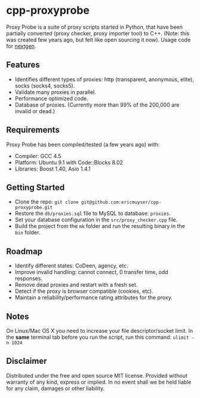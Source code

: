 # cpp-proxyprobe

Proxy Probe is a suite of proxy scripts started in Python, that have been partially converted (proxy checker, proxy importer tool) to C++. (Note: this was created few years ago, but felt like open sourcing it now). Usage code for [nextgen](https://github.com/ericmuyser/nextgen).

## Features

* Identifies different types of proxies: http (transparent, anonymous, elite), socks (socks4, socks5).
* Validate many proxies in parallel.
* Performance optimized code. 
* Database of proxies. (Currently more than 99% of the 200,000 are invalid or dead.)

## Requirements

Proxy Probe has been compiled/tested (a few years ago) with:

* Compiler: GCC 4.5
* Platform: Ubuntu 9.1 with Code::Blocks 8.02
* Libraries: Boost 1.40, Asio 1.4.1

## Getting Started

* Clone the repo: `git clone git@github.com:ericmuyser/cpp-proxyprobe.git`
* Restore the `db/proxies.sql` file to MySQL to database: `proxies`.
* Set your database configuration in the `src/proxy_checker.cpp` file.
* Build the project from the `mk` folder and run the resulting binary in the `bin` folder.

## Roadmap

* Identify different states: CoDeen, agency, etc.
* Improve invalid handling: cannot connect, 0 transfer time, odd responses.
* Remove dead proxies and restart with a fresh set.
* Detect if the proxy is browser compatible (cookies, etc).
* Maintain a reliability/performance rating attributes for the proxy.

## Notes

On Linux/Mac OS X you need to increase your file descriptor/socket limit. In the **same** terminal tab before you run the script, run this command: `ulimit -n 1024`

## Disclaimer

Distributed under the free and open source MIT license. Provided without warranty of any kind, express or implied. In no event shall we be held liable for any claim, damages or other liability.